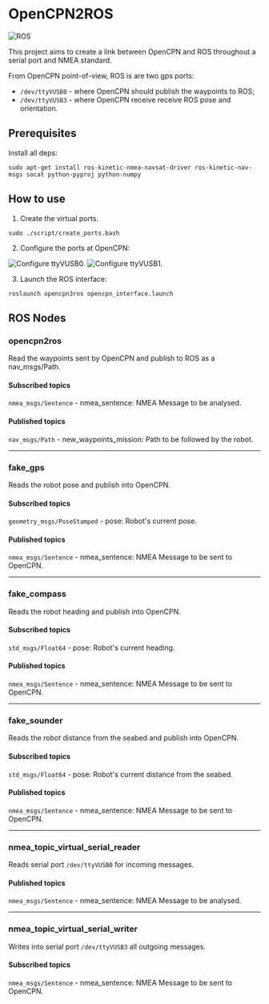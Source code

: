 OpenCPN2ROS
===========
![ROS](https://img.shields.io/badge/ROS-Kinetic--Kame-green.svg)

This project aims to create a link between OpenCPN and ROS throughout a serial port and NMEA standard.

From OpenCPN point-of-view, ROS is are two gps ports:
  * `/dev/ttyVUSB0` - where OpenCPN should publish the waypoints to ROS;
  * `/dev/ttyVUSB3` - where OpenCPN receive receive ROS pose and orientation.


## Prerequisites
Install all deps:
```
sudo apt-get install ros-kinetic-nmea-navsat-driver ros-kinetic-nav-msgs socat python-pyproj python-numpy
```


## How to use

1. Create the virtual ports.

```
sudo ./script/create_ports.bash
```

2. Configure the ports at OpenCPN:

![Configure ttyVUSB0.](https://github.com/schvarcz/opencpn2ros/blob/master/docs/VUSB0.png?raw=true)
![Configure ttyVUSB1.](https://github.com/schvarcz/opencpn2ros/blob/master/docs/VUSB3.png?raw=true)

3. Launch the ROS interface:

```
roslaunch opencpn3ros opencpn_interface.launch
```

## ROS Nodes
### opencpn2ros
Read the waypoints sent by OpenCPN and publish to ROS as a nav_msgs/Path.

#### Subscribed topics
`nmea_msgs/Sentence` - nmea_sentence: NMEA Message to be analysed.
#### Published topics
`nav_msgs/Path` - new_waypoints_mission: Path to be followed by the robot.

___

### fake_gps
Reads the robot pose and publish into OpenCPN.
#### Subscribed topics
`geometry_msgs/PoseStamped` - pose: Robot's current pose.
#### Published topics
`nmea_msgs/Sentence` - nmea_sentence: NMEA Message to be sent to OpenCPN.

___

### fake_compass
Reads the robot heading and publish into OpenCPN.
#### Subscribed topics
`std_msgs/Float64` - pose: Robot's current heading.
#### Published topics
`nmea_msgs/Sentence` - nmea_sentence: NMEA Message to be sent to OpenCPN.

___

### fake_sounder
Reads the robot distance from the seabed and publish into OpenCPN.
#### Subscribed topics
`std_msgs/Float64` - pose: Robot's current distance from the seabed.
#### Published topics
`nmea_msgs/Sentence` - nmea_sentence: NMEA Message to be sent to OpenCPN.

___

### nmea_topic_virtual_serial_reader
Reads serial port `/dev/ttyVUSB0` for incoming messages.
#### Published topics
`nmea_msgs/Sentence` - nmea_sentence: NMEA Message to be analysed.

___

### nmea_topic_virtual_serial_writer
Writes into serial port `/dev/ttyVUSB3` all outgoing messages.
#### Subscribed topics
`nmea_msgs/Sentence` - nmea_sentence: NMEA Message to be sent to OpenCPN.
